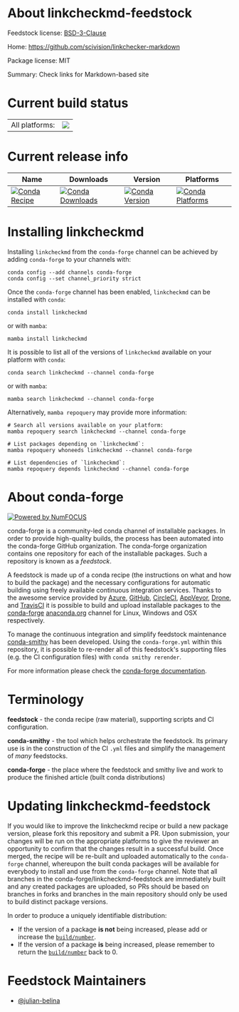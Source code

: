 About linkcheckmd-feedstock
===========================

Feedstock license: [BSD-3-Clause](https://github.com/conda-forge/linkcheckmd-feedstock/blob/main/LICENSE.txt)

Home: https://github.com/scivision/linkchecker-markdown

Package license: MIT

Summary: Check links for Markdown-based site

Current build status
====================


<table><tr><td>All platforms:</td>
    <td>
      <a href="https://dev.azure.com/conda-forge/feedstock-builds/_build/latest?definitionId=22183&branchName=main">
        <img src="https://dev.azure.com/conda-forge/feedstock-builds/_apis/build/status/linkcheckmd-feedstock?branchName=main">
      </a>
    </td>
  </tr>
</table>

Current release info
====================

| Name | Downloads | Version | Platforms |
| --- | --- | --- | --- |
| [![Conda Recipe](https://img.shields.io/badge/recipe-linkcheckmd-green.svg)](https://anaconda.org/conda-forge/linkcheckmd) | [![Conda Downloads](https://img.shields.io/conda/dn/conda-forge/linkcheckmd.svg)](https://anaconda.org/conda-forge/linkcheckmd) | [![Conda Version](https://img.shields.io/conda/vn/conda-forge/linkcheckmd.svg)](https://anaconda.org/conda-forge/linkcheckmd) | [![Conda Platforms](https://img.shields.io/conda/pn/conda-forge/linkcheckmd.svg)](https://anaconda.org/conda-forge/linkcheckmd) |

Installing linkcheckmd
======================

Installing `linkcheckmd` from the `conda-forge` channel can be achieved by adding `conda-forge` to your channels with:

```
conda config --add channels conda-forge
conda config --set channel_priority strict
```

Once the `conda-forge` channel has been enabled, `linkcheckmd` can be installed with `conda`:

```
conda install linkcheckmd
```

or with `mamba`:

```
mamba install linkcheckmd
```

It is possible to list all of the versions of `linkcheckmd` available on your platform with `conda`:

```
conda search linkcheckmd --channel conda-forge
```

or with `mamba`:

```
mamba search linkcheckmd --channel conda-forge
```

Alternatively, `mamba repoquery` may provide more information:

```
# Search all versions available on your platform:
mamba repoquery search linkcheckmd --channel conda-forge

# List packages depending on `linkcheckmd`:
mamba repoquery whoneeds linkcheckmd --channel conda-forge

# List dependencies of `linkcheckmd`:
mamba repoquery depends linkcheckmd --channel conda-forge
```


About conda-forge
=================

[![Powered by
NumFOCUS](https://img.shields.io/badge/powered%20by-NumFOCUS-orange.svg?style=flat&colorA=E1523D&colorB=007D8A)](https://numfocus.org)

conda-forge is a community-led conda channel of installable packages.
In order to provide high-quality builds, the process has been automated into the
conda-forge GitHub organization. The conda-forge organization contains one repository
for each of the installable packages. Such a repository is known as a *feedstock*.

A feedstock is made up of a conda recipe (the instructions on what and how to build
the package) and the necessary configurations for automatic building using freely
available continuous integration services. Thanks to the awesome service provided by
[Azure](https://azure.microsoft.com/en-us/services/devops/), [GitHub](https://github.com/),
[CircleCI](https://circleci.com/), [AppVeyor](https://www.appveyor.com/),
[Drone](https://cloud.drone.io/welcome), and [TravisCI](https://travis-ci.com/)
it is possible to build and upload installable packages to the
[conda-forge](https://anaconda.org/conda-forge) [anaconda.org](https://anaconda.org/)
channel for Linux, Windows and OSX respectively.

To manage the continuous integration and simplify feedstock maintenance
[conda-smithy](https://github.com/conda-forge/conda-smithy) has been developed.
Using the ``conda-forge.yml`` within this repository, it is possible to re-render all of
this feedstock's supporting files (e.g. the CI configuration files) with ``conda smithy rerender``.

For more information please check the [conda-forge documentation](https://conda-forge.org/docs/).

Terminology
===========

**feedstock** - the conda recipe (raw material), supporting scripts and CI configuration.

**conda-smithy** - the tool which helps orchestrate the feedstock.
                   Its primary use is in the construction of the CI ``.yml`` files
                   and simplify the management of *many* feedstocks.

**conda-forge** - the place where the feedstock and smithy live and work to
                  produce the finished article (built conda distributions)


Updating linkcheckmd-feedstock
==============================

If you would like to improve the linkcheckmd recipe or build a new
package version, please fork this repository and submit a PR. Upon submission,
your changes will be run on the appropriate platforms to give the reviewer an
opportunity to confirm that the changes result in a successful build. Once
merged, the recipe will be re-built and uploaded automatically to the
`conda-forge` channel, whereupon the built conda packages will be available for
everybody to install and use from the `conda-forge` channel.
Note that all branches in the conda-forge/linkcheckmd-feedstock are
immediately built and any created packages are uploaded, so PRs should be based
on branches in forks and branches in the main repository should only be used to
build distinct package versions.

In order to produce a uniquely identifiable distribution:
 * If the version of a package **is not** being increased, please add or increase
   the [``build/number``](https://docs.conda.io/projects/conda-build/en/latest/resources/define-metadata.html#build-number-and-string).
 * If the version of a package **is** being increased, please remember to return
   the [``build/number``](https://docs.conda.io/projects/conda-build/en/latest/resources/define-metadata.html#build-number-and-string)
   back to 0.

Feedstock Maintainers
=====================

* [@julian-belina](https://github.com/julian-belina/)

